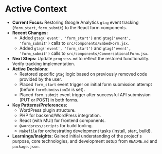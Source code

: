 # Active Context

* **Current Focus:** Restoring Google Analytics `gtag` event tracking (`form_start`, `form_submit`) to the React form components.
* **Recent Changes:** 
    * Added `gtag('event', 'form_start')` and `gtag('event', 'form_submit')` calls to `src/components/EmbedForm.jsx`.
    * Added `gtag('event', 'form_start')` and `gtag('event', 'form_submit')` calls to `src/components/ConversationalForm.jsx`.
* **Next Steps:** Update `progress.md` to reflect the restored functionality. Verify tracking implementation.
* **Active Decisions:** 
    * Restored specific `gtag` logic based on previously removed code provided by the user.
    * Placed `form_start` event trigger on initial form submission attempt (before `formSubmissionId` is set).
    * Placed `form_submit` event trigger after successful API submission (PUT or POST) in both forms.
* **Key Patterns/Preferences:** 
    * WordPress plugin structure.
    * PHP for backend/WordPress integration.
    * React (with MUI) for frontend components.
    * `@wordpress/scripts` for build tooling.
    * `Makefile` for orchestrating development tasks (install, start, build).
* **Learnings/Insights:** Gained initial understanding of the project's purpose, core technologies, and development setup from `README.md` and `package.json`.
